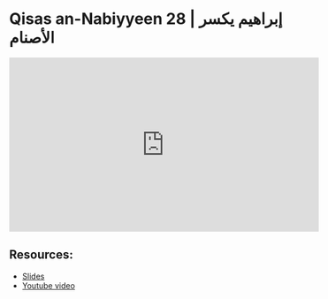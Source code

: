 # Qisas an-Nabiyyeen 28 | إبراهيم يكسر الأصنام

<iframe width="560" height="315" src="https://www.youtube-nocookie.com/embed/OngD9-YudDs?start=0" frameborder="0" allow="accelerometer; autoplay; encrypted-media; gyroscope; picture-in-picture" allowfullscreen="allowfullscreen"></iframe><BR>



## Resources:
- [Slides](https://github.com/arshare/resources_balagha_pdfs)
- [Youtube video](OngD9-YudDs)
